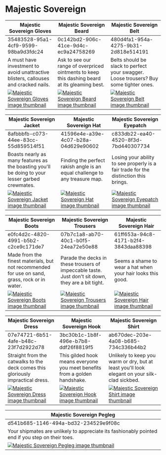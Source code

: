 # Majestic Sovereign

| Majestic Sovereign Gloves | Majestic Sovereign Beard | Majestic Sovereign Belt |
| ------------------------- | ------------------------ | ----------------------- |
| 35483528-95a1-4cf9-9599-98ba9d3fdc24 | 0c142bd2-906c-41ce-9d4c-ec9a24758269 | 480d4fa1-954a-4275-9b31-2d818e514191 |
| A must have investment to avoid unattractive blisters, callouses and cracked nails. | Ask to see our range of overpriced ointments to keep this dashing beard at its gleaming best. | Belts should be slack to perfect your swagger. Loose trousers? Buy some tighter ones. |
| [![Majestic Sovereign Gloves image thumbnail](https://seaofthieves.wiki.gg/images/8/81/Majestic_Sovereign_Gloves.png)](https://seaofthieves.wiki.gg/wiki/Majestic_Sovereign_Gloves) | [![Majestic Sovereign Beard image thumbnail](https://seaofthieves.wiki.gg/images/d/db/Majestic_Sovereign_Beard.png)](https://seaofthieves.wiki.gg/wiki/Majestic_Sovereign_Beard) | [![Majestic Sovereign Belt image thumbnail](https://seaofthieves.wiki.gg/images/3/31/Majestic_Sovereign_Belt.png)](https://seaofthieves.wiki.gg/wiki/Majestic_Sovereign_Belt) |

| Majestic Sovereign Jacket | Majestic Sovereign Hat | Majestic Sovereign Eyepatch |
| ------------------------- | ---------------------- | --------------------------- |
| 8afbbbfb-c073-44ee-83cc-55d859514f51 | 41596e4e-a39e-4c07-b28a-04d629e90602 | c833db22-ea40-4520-8f3d-7bd440307734 |
| Boasts nearly as many features as the boasting you'll be doing to your lesser garbed crewmates. | Finding the perfect rakish angle is an equal challenge to any treasure map. | Losing your ability to see properly is a fair trade for the distinction this brings. |
| [![Majestic Sovereign Jacket image thumbnail](https://seaofthieves.wiki.gg/images/6/69/Majestic_Sovereign_Jacket.png)](https://seaofthieves.wiki.gg/wiki/Majestic_Sovereign_Jacket) | [![Majestic Sovereign Hat image thumbnail](https://seaofthieves.wiki.gg/images/a/a1/Majestic_Sovereign_Hat.png)](https://seaofthieves.wiki.gg/wiki/Majestic_Sovereign_Hat) | [![Majestic Sovereign Eyepatch image thumbnail](https://seaofthieves.wiki.gg/images/7/73/Majestic_Sovereign_Eyepatch.png)](https://seaofthieves.wiki.gg/wiki/Majestic_Sovereign_Eyepatch) |

| Majestic Sovereign Boots | Majestic Sovereign Trousers | Majestic Sovereign Hair |
| ------------------------ | --------------------------- | ----------------------- |
| e0fc4d2c-4820-4991-b5b2-c2ce9c171de7 | 07b7c1a8-ab70-40c1-b0f5-24ea72e50e88 | 61ff653a-94c8-4171-b2f4-3843daa88398 |
| Made from the finest materials, but not recommended for use on sand, grass, rock or in water. | Parade the decks in these trousers of impeccable taste. Just don't sit down, they are a bit tight. | Seems a shame to wear a hat when your hair looks this good. |
| [![Majestic Sovereign Boots image thumbnail](https://seaofthieves.wiki.gg/images/2/29/Majestic_Sovereign_Boots.png)](https://seaofthieves.wiki.gg/wiki/Majestic_Sovereign_Boots) | [![Majestic Sovereign Trousers image thumbnail](https://seaofthieves.wiki.gg/images/d/d3/Majestic_Sovereign_Trousers.png)](https://seaofthieves.wiki.gg/wiki/Majestic_Sovereign_Trousers) | [![Majestic Sovereign Hair image thumbnail](https://seaofthieves.wiki.gg/images/3/3c/Majestic_Sovereign_Hair.png)](https://seaofthieves.wiki.gg/wiki/Majestic_Sovereign_Hair) |

| Majestic Sovereign Dress | Majestic Sovereign Hook | Majestic Sovereign Shirt |
| ------------------------ | ----------------------- | ------------------------ |
| 07e74721-6b51-4afe-b48c-23f7d2922d78 | 3bc30b1c-1b8f-496e-b7b8-ddf26f8819f5 | ab670dec-203e-4a08-b685-734c336b44b2 |
| Straight from the catwalks to the deck comes this gloriously impractical dress. | This gilded hook means everyone you meet benefits from a golden handshake. | Unlikely to keep you warm or dry, but at least you'll look elegant on your silk-clad sickbed. |
| [![Majestic Sovereign Dress image thumbnail](https://seaofthieves.wiki.gg/images/8/8d/Majestic_Sovereign_Dress.png)](https://seaofthieves.wiki.gg/wiki/Majestic_Sovereign_Dress) | [![Majestic Sovereign Hook image thumbnail](https://seaofthieves.wiki.gg/images/2/2c/Majestic_Sovereign_Hook.png)](https://seaofthieves.wiki.gg/wiki/Majestic_Sovereign_Hook) | [![Majestic Sovereign Shirt image thumbnail](https://seaofthieves.wiki.gg/images/a/a1/Majestic_Sovereign_Shirt.png)](https://seaofthieves.wiki.gg/wiki/Majestic_Sovereign_Shirt) |

| Majestic Sovereign Pegleg |
| ------------------------- |
| d541b685-1146-494a-bd32-234529e9f08c |
| Your shipmates are unlikely to appreciate its fashionably pointed end if you step on their toes. |
| [![Majestic Sovereign Pegleg image thumbnail](https://seaofthieves.wiki.gg/images/d/da/Majestic_Sovereign_Pegleg.png)](https://seaofthieves.wiki.gg/wiki/Majestic_Sovereign_Pegleg) |
